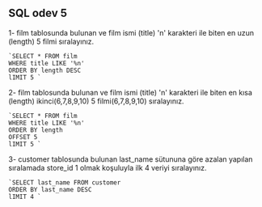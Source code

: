 ## SQL odev 5

1-  film tablosunda bulunan ve film ismi (title) 'n' karakteri ile biten en uzun (length) 5 filmi sıralayınız.

    `SELECT * FROM film
    WHERE title LIKE '%n'
    ORDER BY length DESC
    lIMIT 5 `

2-  film tablosunda bulunan ve film ismi (title) 'n' karakteri ile biten en kısa (length) ikinci(6,7,8,9,10) 5 filmi(6,7,8,9,10) sıralayınız.

    `SELECT * FROM film
    WHERE title LIKE '%n'
    ORDER BY length 
    OFFSET 5
    lIMIT 5 `

3-  customer tablosunda bulunan last_name sütununa göre azalan yapılan sıralamada store_id 1 olmak koşuluyla ilk 4 veriyi sıralayınız.

    `SELECT last_name FROM customer
    ORDER BY last_name DESC
    lIMIT 4 `